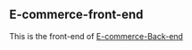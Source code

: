 ## E-commerce-front-end

This is the front-end of [E-commerce-Back-end](https://github.com/MikelGV/E-commerce-Back-end)